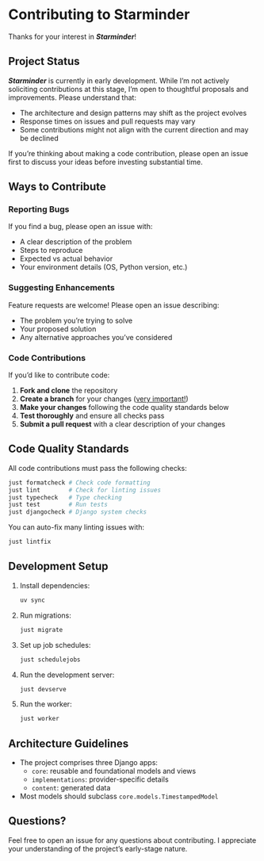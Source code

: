 # Contributing to Starminder

Thanks for your interest in _**Starminder**_!


## Project Status

_**Starminder**_ is currently in early development. While I’m not actively soliciting contributions at this stage, I’m open to thoughtful proposals and improvements. Please understand that:
- The architecture and design patterns may shift as the project evolves
- Response times on issues and pull requests may vary
- Some contributions might not align with the current direction and may be declined

If you’re thinking about making a code contribution, please open an issue first to discuss your ideas before investing substantial time.


## Ways to Contribute


### Reporting Bugs

If you find a bug, please open an issue with:
- A clear description of the problem
- Steps to reproduce
- Expected vs actual behavior
- Your environment details (OS, Python version, etc.)


### Suggesting Enhancements

Feature requests are welcome! Please open an issue describing:
- The problem you’re trying to solve
- Your proposed solution
- Any alternative approaches you’ve considered


### Code Contributions

If you’d like to contribute code:

1. **Fork and clone** the repository
2. **Create a branch** for your changes ([very important!](https://davidism.com/github-pull-request-pitfalls/#use-a-new-branch-not-main "GitHub Pull Request Pitfalls | David Lord"))
3. **Make your changes** following the code quality standards below
4. **Test thoroughly** and ensure all checks pass
5. **Submit a pull request** with a clear description of your changes


## Code Quality Standards

All code contributions must pass the following checks:

```bash
just formatcheck # Check code formatting
just lint        # Check for linting issues
just typecheck   # Type checking
just test        # Run tests
just djangocheck # Django system checks
```

You can auto-fix many linting issues with:
```bash
just lintfix
```


## Development Setup

1. Install dependencies:
   ```bash
   uv sync
   ```

2. Run migrations:
   ```bash
   just migrate
   ```

3. Set up job schedules:
   ```bash
   just schedulejobs
   ```

4. Run the development server:
   ```bash
   just devserve
   ```

5. Run the worker:
   ```bash
   just worker
   ```


## Architecture Guidelines

- The project comprises three Django apps:
  - `core`: reusable and foundational models and views
  - `implementations`: provider-specific details
  - `content`: generated data
- Most models should subclass `core.models.TimestampedModel`


## Questions?

Feel free to open an issue for any questions about contributing. I appreciate your understanding of the project’s early-stage nature.
